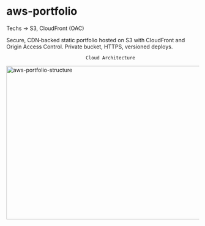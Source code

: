 # aws-portfolio
Techs -> S3, CloudFront (OAC)

Secure, CDN‑backed static portfolio hosted on S3 with CloudFront and Origin Access Control. Private bucket, HTTPS, versioned deploys.

                                 Cloud Architecture

<img margin:auto width="722" height="401" alt="aws-portfolio-structure" src="https://github.com/user-attachments/assets/f0bae088-d605-4dcc-80e0-fd56055ace20" />
